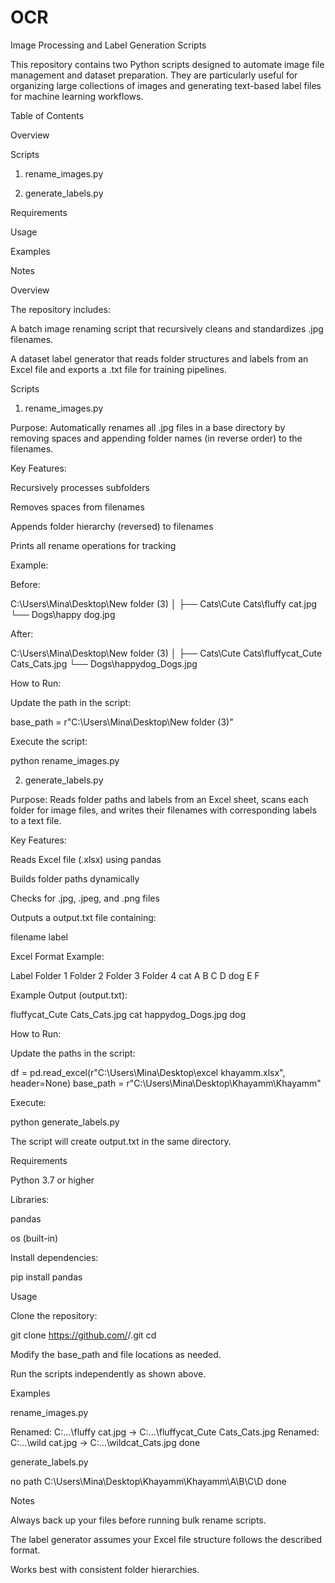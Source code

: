 # OCR
Image Processing and Label Generation Scripts

This repository contains two Python scripts designed to automate image file management and dataset preparation.
They are particularly useful for organizing large collections of images and generating text-based label files for machine learning workflows.

Table of Contents

Overview

Scripts

1. rename_images.py

2. generate_labels.py

Requirements

Usage

Examples

Notes

Overview

The repository includes:

A batch image renaming script that recursively cleans and standardizes .jpg filenames.

A dataset label generator that reads folder structures and labels from an Excel file and exports a .txt file for training pipelines.

Scripts
1. rename_images.py

Purpose:
Automatically renames all .jpg files in a base directory by removing spaces and appending folder names (in reverse order) to the filenames.

Key Features:

Recursively processes subfolders

Removes spaces from filenames

Appends folder hierarchy (reversed) to filenames

Prints all rename operations for tracking

Example:

Before:

C:\Users\Mina\Desktop\New folder (3)
│
├── Cats\Cute Cats\fluffy cat.jpg
└── Dogs\happy dog.jpg


After:

C:\Users\Mina\Desktop\New folder (3)
│
├── Cats\Cute Cats\fluffycat_Cute Cats_Cats.jpg
└── Dogs\happydog_Dogs.jpg


How to Run:

Update the path in the script:

base_path = r"C:\Users\Mina\Desktop\New folder (3)"


Execute the script:

python rename_images.py

2. generate_labels.py

Purpose:
Reads folder paths and labels from an Excel sheet, scans each folder for image files, and writes their filenames with corresponding labels to a text file.

Key Features:

Reads Excel file (.xlsx) using pandas

Builds folder paths dynamically

Checks for .jpg, .jpeg, and .png files

Outputs a output.txt file containing:

filename label


Excel Format Example:

Label	Folder 1	Folder 2	Folder 3	Folder 4
cat	A	B	C	D
dog	E	F		

Example Output (output.txt):

fluffycat_Cute Cats_Cats.jpg cat
happydog_Dogs.jpg dog


How to Run:

Update the paths in the script:

df = pd.read_excel(r"C:\Users\Mina\Desktop\excel khayamm.xlsx", header=None)
base_path = r"C:\Users\Mina\Desktop\Khayamm\Khayamm"


Execute:

python generate_labels.py


The script will create output.txt in the same directory.

Requirements

Python 3.7 or higher

Libraries:

pandas

os (built-in)

Install dependencies:

pip install pandas

Usage

Clone the repository:

git clone https://github.com/<your-username>/<repo-name>.git
cd <repo-name>


Modify the base_path and file locations as needed.

Run the scripts independently as shown above.

Examples

rename_images.py

Renamed: C:\...\fluffy cat.jpg -> C:\...\fluffycat_Cute Cats_Cats.jpg
Renamed: C:\...\wild cat.jpg -> C:\...\wildcat_Cats.jpg
done


generate_labels.py

no path C:\Users\Mina\Desktop\Khayamm\Khayamm\A\B\C\D
done

Notes

Always back up your files before running bulk rename scripts.

The label generator assumes your Excel file structure follows the described format.

Works best with consistent folder hierarchies.
